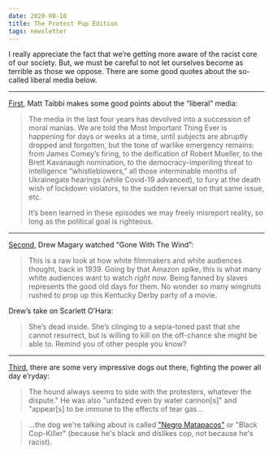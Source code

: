 ```yaml
---
date: 2020-08-18
title: The Protest Pup Edition
tags: newsletter
---
```



I really appreciate the fact that we’re getting more aware of the racist core of our society. But, we must be careful to not let ourselves become as terrible as those we oppose. There are some good quotes about the so-called liberal media below.

***
[First](https://taibbi.substack.com/p/the-news-media-is-destroying-itself), Matt Taibbi makes some good points about the “liberal” media:

> The media in the last four years has devolved into a succession of moral manias. We are told the Most Important Thing Ever is happening for days or weeks at a time, until subjects are abruptly dropped and forgotten, but the tone of warlike emergency remains: from James Comey’s firing, to the deification of Robert Mueller, to the Brett Kavanaugh nomination, to the democracy-imperiling threat to intelligence “whistleblowers,” all those interminable months of Ukrainegate hearings (while Covid-19 advanced), to fury at the death wish of lockdown violators, to the sudden reversal on that same issue, etc.
> 
> It’s been learned in these episodes we may freely misreport reality, so long as the political goal is righteous.

***
[Second](https://newrepublic.com/article/158206/gentlemanly-haters-guide-gone-wind), Drew Magary watched “Gone With The Wind”:

> This is a raw look at how white filmmakers and white audiences thought, back in 1939\. Going by that Amazon spike, this is what many white audiences want to watch _right now._ Being fanned by slaves represents the good old days for them. No wonder so many wingnuts rushed to prop up this Kentucky Derby party of a movie.

Drew’s take on Scarlett O’Hara:

> She’s dead inside. She’s clinging to a sepia-toned past that she cannot resurrect, but is willing to kill on the off-chance she might be able to. Remind you of other people you know?

***
[Third](https://www.cracked.com/article_28042_badass-protest-dogs-from-around-world.html), there are some very impressive dogs out there, fighting the power all day e’ryday:

> The hound always seems to side with the protesters, whatever the dispute." He was also "unfazed even by water cannon[s]" and "appear[s] to be immune to the effects of tear gas…

> …the dog we're talking about is called ["Negro Matapacos"](https://en.wikipedia.org/wiki/Negro_Matapacos) or "Black Cop-Killer" (because he's black and dislikes cop, not because he's racist).